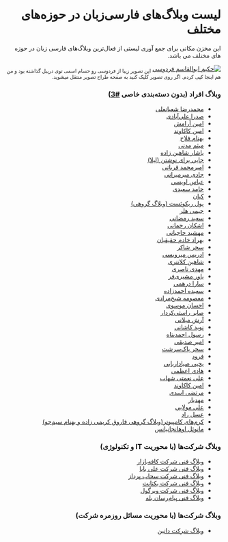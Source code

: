 <div dir='rtl'>
  
# لیست وبلاگ‌های فارسی‌زبان در حوزه‌های مختلف

این مخزن مکانی برای جمع آوری لیستی از فعال‌ترین وبلاگ‌های فارسی زبان در حوزه های مختلف می باشد.

[![حکیم ابوالقاسم فردوسی](https://cdn.dribbble.com/users/1982708/screenshots/5192092/ferdowsi_clipart_complete_2x_4x.png?compress=1&resize=1000x750)](https://dribbble.com/shots/5192092-Ferdowsi)
<sub>
این تصویر زیبا از فردوسی رو حسام اسمی توی دریبل گذاشته بود و من هم اینجا کپی کردم. اگر روی تصویر کلیک کنید به صفحه طراح تصویر منتقل میشوید.
</sub>

### وبلاگ افراد (بدون دسته‌بندی خاصی [#3](https://github.com/amirbagh75/awesome-persian-blogs/issues/3))
- [محمدرضا شعبانعلی](http://mrshabanali.com)
- [صدرا علی‌آبادی](https://sadra.blog/)
- [امین آرامش](http://aminaramesh.ir/)
- [امین کاکاوند](https://kakavand.me/)
- [بهنام فلاح](http://behnamfallah.ir/)
- [میثم مدنی](http://blog.madani.pro/)
- [یاشار شاهین زاده](https://memoryleaks.ir/)
- [جایی برای نوشتن (لیلا)](http://www.leilaa.ir/)
- [امیرمحمد قربانی](http://amirmghorbani.com/)
- [جادی میرمیرانی](https://jadi.net/)
- [عباس اویسی](https://abbas.oveissi.ir/)
- [حامد سعیدی](https://hamed.blog/)
- [کیان](https://virgool.io/@kian1024/)
- [پول ریکوئست (وبلاگ گروهی)](https://pullrequest.ir/)
- [جیمی هلر](https://jimmyheller.com/)
- [سعید رمضانی](http://oorah.ir/)
- [اشکان رحمانی](https://ashkanam.ir/blog/)
- [مهشید حاجیانی](https://mahshid.me/blog/)
- [بهراد خادم حقیقیان](http://behradx.ir/)
- [سحر شاکر](https://saharshaker.com/)
- [ادریس میرویسی](https://virgool.io/@edrism)
- [شاهین کلانتری](https://shahinkalantari.com/blog/)
- [مهدی ناصری](https://virgool.io/@mahdi)
- [یاور مشیری‌فر](https://moshirfar.com/)
- [سارا درهمی](http://saraderhami.com/)
- [سعیده احمدزاده](http://saeedeh1981.blogfa.com/')
- [معصومه شیخ‌مرادی](http://sheikhmoradi.com/)
- [احسان موسوی](http://econote.ir/)
- [صابر راستی‌کردار](http://rastikerdar.blog.ir/)
- [آرش میلانی](https://arashmilani.com/persian/index)
- [نوید کاشانی](https://navid.kashani.ir/)
- [رسول احمدپناه](https://rasool.info/)
- [امیر صدیقی](https://virgool.io/@sedighi)
- [سحر پاک‌سرشت](https://virgool.io/@Pakseresht)
- [فرود](http://fzero.rubi.gd/)
- [یحیی صیاداربابی](http://theyahya.com/blog/)
- [هادی اعظمی](https://virgool.io/@itshaadi)
- [علی نعمتی شهاب](http://gozareha.com/)
- [امین کاکاوند](https://kakavand.me/)
- [مرتضی اسدی](http://asadiweb.ir/)
- [مهدیار](https://blog.mahdyar.me)
- [علی مولایی](https://molaei.org/)
- [عسل راد](http://asalrad.com/)
- [کرم‌های کامپیوتر(وبلاگ گروهی فاروق کریمی زاده و بهنام سیم‌جو)](https://pcworms.blog.ir)
- [مانوئل اوهانجانیانس](http://manuelohan.com/)

### وبلاگ شرکت‌ها (با محوریت IT و تکنولوژی)
- [وبلاگ فنی شرکت کافه‌بازار](https://tech.cafebazaar.ir/)
- [وبلاگ فنی شرکت علی بابا](https://tech.alibaba.ir/)
- [وبلاگ فنی شرکت سحاب پرداز](https://blog.sahab.ir/)
- [وبلاگ فنی شرکت یکتانت](https://engineering.yektanet.com/)
- [وبلاگ فنی شرکت ویرگول](https://virgool.io/virgool)
- [وبلاگ فنی پیام‌رسان بله](https://virgool.io/baleacademy)

### وبلاگ شرکت‌ها (با محوریت مسائل روزمره شرکت)
- [وبلاگ شرکت داتین](https://software.dotin.ir/)
</div>

